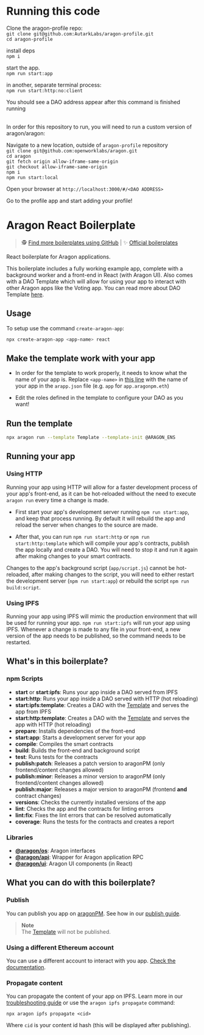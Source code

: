 # Running this code

Clone the aragon-profile repo:<br />
`git clone git@github.com:AutarkLabs/aragon-profile.git`<br />
`cd aragon-profile`

install deps<br />
`npm i`

start the app.<br />
`npm run start:app`

in another, separate terminal process:<br />
`npm run start:http:no:client`<br />

You should see a DAO address appear after this command is finished running<br /><br />

In order for this repository to run, you will need to run a custom version of aragon/aragon:

Navigate to a new location, outside of `aragon-profile` repository<br />
`git clone git@github.com:openworklabs/aragon.git`<br />
`cd aragon`<br />
`git fetch origin allow-iframe-same-origin`<br />
`git checkout allow-iframe-same-origin`<br />
`npm i`<br />
`npm run start:local`<br />

Open your browser at
`http://localhost:3000/#/<DAO ADDRESS>`<br />

Go to the profile app and start adding your profile!<br />

# Aragon React Boilerplate

> 🕵️ [Find more boilerplates using GitHub](https://github.com/search?q=topic:aragon-boilerplate) |
> ✨ [Official boilerplates](https://github.com/search?q=topic:aragon-boilerplate+org:aragon)

React boilerplate for Aragon applications.

This boilerplate includes a fully working example app, complete with a background worker and a front-end in React (with Aragon UI). Also comes with a DAO Template which will allow for using your app to interact with other Aragon apps like the Voting app. You can read more about DAO Template [here](https://hack.aragon.org/docs/templates-intro).

## Usage

To setup use the command `create-aragon-app`:

```sh
npx create-aragon-app <app-name> react
```

## Make the template work with your app

- In order for the template to work properly, it needs to know what the name of your app is. Replace `<app-name>` in [this line](https://github.com/aragon/aragon-react-boilerplate/blob/master/contracts/Template.sol#L68) with the name of your app in the `arapp.json` file (e.g. `app` for `app.aragonpm.eth`)

- Edit the roles defined in the template to configure your DAO as you want!

## Run the template

```sh
npx aragon run --template Template --template-init @ARAGON_ENS
```

## Running your app

### Using HTTP

Running your app using HTTP will allow for a faster development process of your app's front-end, as it can be hot-reloaded without the need to execute `aragon run` every time a change is made.

- First start your app's development server running `npm run start:app`, and keep that process running. By default it will rebuild the app and reload the server when changes to the source are made.

- After that, you can run `npm run start:http` or `npm run start:http:template` which will compile your app's contracts, publish the app locally and create a DAO. You will need to stop it and run it again after making changes to your smart contracts.

Changes to the app's background script (`app/script.js`) cannot be hot-reloaded, after making changes to the script, you will need to either restart the development server (`npm run start:app`) or rebuild the script `npm run build:script`.

### Using IPFS

Running your app using IPFS will mimic the production environment that will be used for running your app. `npm run start:ipfs` will run your app using IPFS. Whenever a change is made to any file in your front-end, a new version of the app needs to be published, so the command needs to be restarted.

## What's in this boilerplate?

### npm Scripts

- **start** or **start:ipfs**: Runs your app inside a DAO served from IPFS
- **start:http**: Runs your app inside a DAO served with HTTP (hot reloading)
- **start:ipfs:template**: Creates a DAO with the [Template](https://github.com/aragon/aragon-react-boilerplate/blob/master/contracts/Template.sol) and serves the app from IPFS
- **start:http:template**: Creates a DAO with the [Template](https://github.com/aragon/aragon-react-boilerplate/blob/master/contracts/Template.sol) and serves the app with HTTP (hot reloading)
- **prepare**: Installs dependencies of the front-end
- **start:app**: Starts a development server for your app
- **compile**: Compiles the smart contracts
- **build**: Builds the front-end and background script
- **test**: Runs tests for the contracts
- **publish:patch**: Releases a patch version to aragonPM (only frontend/content changes allowed)
- **publish:minor**: Releases a minor version to aragonPM (only frontend/content changes allowed)
- **publish:major**: Releases a major version to aragonPM (frontend **and** contract changes)
- **versions**: Checks the currently installed versions of the app
- **lint**: Checks the app and the contracts for linting errors
- **lint:fix**: Fixes the lint errors that can be resolved automatically
- **coverage**: Runs the tests for the contracts and creates a report

### Libraries

- [**@aragon/os**](https://github.com/aragon/aragonos): Aragon interfaces
- [**@aragon/api**](https://github.com/aragon/aragon.js/tree/master/packages/aragon-api): Wrapper for Aragon application RPC
- [**@aragon/ui**](https://github.com/aragon/aragon-ui): Aragon UI components (in React)

## What you can do with this boilerplate?

### Publish

You can publish you app on [aragonPM](https://hack.aragon.org/docs/apm). See how in our [publish guide](https://hack.aragon.org/docs/guides-publish).

> **Note**<br>
> The [Template](https://github.com/aragon/aragon-react-boilerplate/blob/master/contracts/Template.sol) will not be published.

### Using a different Ethereum account

You can use a different account to interact with you app. [Check the documentation](https://hack.aragon.org/docs/guides-faq#set-a-private-key).

### Propagate content

You can propagate the content of your app on IPFS. Learn more in our [troubleshooting guide](https://hack.aragon.org/docs/guides-faq#propagating-your-content-hash-through-ipfs) or use the `aragon ipfs propagate` command:

```
npx aragon ipfs propagate <cid>
```

Where `cid` is your content id hash (this will be displayed after publishing).
